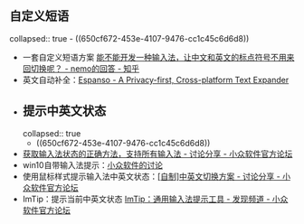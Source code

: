 ## 自定义短语
collapsed:: true
	- ((650cf672-453e-4107-9476-cc1c45c6d6d8))
- 一套自定义短语方案 [能不能开发一种输入法，让中文和英文的标点符号不用来回切换呢？ - nemo的回答 - 知乎](https://www.zhihu.com/question/279971033/answer/1164382281)
- 英文自动补全：[Espanso - A Privacy-first, Cross-platform Text Expander](https://espanso.org/)
- ## 提示中英文状态
  collapsed:: true
	- ((650cf672-453e-4107-9476-cc1c45c6d6d8))
- [获取输入法状态的正确方法，支持所有输入法 - 讨论分享 - 小众软件官方论坛](https://meta.appinn.net/t/topic/32683)
- win10自带输入法提示：[小众软件的讨论](https://meta.appinn.net/t/topic/28041/23)
- 使用鼠标样式提示输入法中英文状态：[[自制]中英文切换方案 - 讨论分享 - 小众软件官方论坛](https://meta.appinn.net/t/topic/31454/2)
- ImTip：提示当前中英文状态 [ImTip：通用输入法提示工具 - 发现频道 - 小众软件官方论坛](https://meta.appinn.net/t/topic/32930)